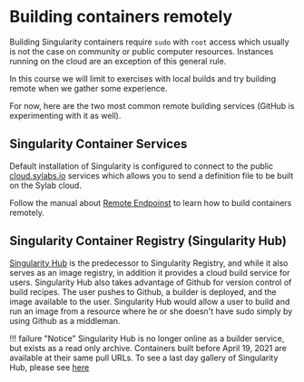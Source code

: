 # Building containers remotely

Building Singularity containers require `sudo` with `root` access which usually is not the case on community or public computer resources. Instances running on the cloud are an exception of this general rule.

In this course we will limit to exercises with local builds and try building remote when we gather some experience.

For now, here are the two most common remote building services (GitHub is experimenting with it as well).

## Singularity Container Services
Default installation of Singularity is configured to connect to the public [cloud.sylabs.io](https://cloud.sylabs.io/) services which allows you to send a definition file to be built on the Sylab cloud.

Follow the manual about [Remote Endpoinst](https://sylabs.io/guides/3.8/user-guide/endpoint.html) to learn how to build containers remotely.

## Singularity Container Registry (Singularity Hub)
[Singularity Hub](https://singularity-hub.org/) is the predecessor to Singularity Registry, and while it also serves as an image registry, in addition it provides a cloud build service for users. Singularity Hub also takes advantage of Github for version control of build recipes. The user pushes to Github, a builder is deployed, and the image available to the user. Singularity Hub would allow a user to build and run an image from a resource where he or she doesn't have sudo simply by using Github as a middleman.

!!! failure "Notice"
    Singularity Hub is no longer online as a builder service, but exists as a read only archive. Containers built before April 19, 2021 are available at their same pull URLs. To see a last day gallery of Singularity Hub, please see [here](https://singularityhub.github.io/singularityhub-docs/lastday/)
